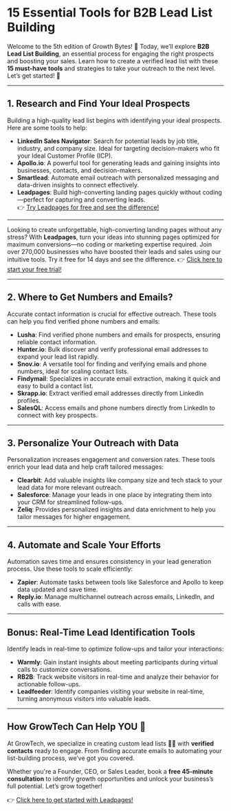 # 15 Essential Tools for B2B Lead List Building

Welcome to the 5th edition of Growth Bytes! 🍩 Today, we’ll explore **B2B Lead List Building**, an essential process for engaging the right prospects and boosting your sales. Learn how to create a verified lead list with these **15 must-have tools** and strategies to take your outreach to the next level. Let’s get started! 🤑

---

## 1. Research and Find Your Ideal Prospects

Building a high-quality lead list begins with identifying your ideal prospects. Here are some tools to help:

- **LinkedIn Sales Navigator**: Search for potential leads by job title, industry, and company size. Ideal for targeting decision-makers who fit your Ideal Customer Profile (ICP).
- **Apollo.io**: A powerful tool for generating leads and gaining insights into businesses, contacts, and decision-makers.
- **Smartlead**: Automate email outreach with personalized messaging and data-driven insights to connect effectively.
- **Leadpages**: Build high-converting landing pages quickly without coding—perfect for capturing and converting leads.  
  👉 [Try Leadpages for free and see the difference!](https://bit.ly/LEadPages)

---

Looking to create unforgettable, high-converting landing pages without any stress? With **Leadpages**, turn your ideas into stunning pages optimized for maximum conversions—no coding or marketing expertise required. Join over 270,000 businesses who have boosted their leads and sales using our intuitive tools. Try it free for 14 days and see the difference. 👉 [Click here to start your free trial!](https://bit.ly/LEadPages)

---

## 2. Where to Get Numbers and Emails?

Accurate contact information is crucial for effective outreach. These tools can help you find verified phone numbers and emails:

- **Lusha**: Find verified phone numbers and emails for prospects, ensuring reliable contact information.
- **Hunter.io**: Bulk discover and verify professional email addresses to expand your lead list rapidly.
- **Snov.io**: A versatile tool for finding and verifying emails and phone numbers, ideal for scaling contact lists.
- **Findymail**: Specializes in accurate email extraction, making it quick and easy to build a contact list.
- **Skrapp.io**: Extract verified email addresses directly from LinkedIn profiles.
- **SalesQL**: Access emails and phone numbers directly from LinkedIn to connect with key prospects.

---

## 3. Personalize Your Outreach with Data

Personalization increases engagement and conversion rates. These tools enrich your lead data and help craft tailored messages:

- **Clearbit**: Add valuable insights like company size and tech stack to your lead data for more relevant outreach.
- **Salesforce**: Manage your leads in one place by integrating them into your CRM for streamlined follow-ups.
- **Zeliq**: Provides personalized insights and data enrichment to help you tailor messages for higher engagement.

---

## 4. Automate and Scale Your Efforts

Automation saves time and ensures consistency in your lead generation process. Use these tools to scale efficiently:

- **Zapier**: Automate tasks between tools like Salesforce and Apollo to keep data updated and save time.
- **Reply.io**: Manage multichannel outreach across emails, LinkedIn, and calls with ease.

---

## Bonus: Real-Time Lead Identification Tools

Identify leads in real-time to optimize follow-ups and tailor your interactions:

- **Warmly**: Gain instant insights about meeting participants during virtual calls to customize conversations.
- **RB2B**: Track website visitors in real-time and analyze their behavior for actionable follow-ups.
- **Leadfeeder**: Identify companies visiting your website in real-time, turning anonymous visitors into valuable leads.

---

## How GrowTech Can Help YOU 💸

At GrowTech, we specialize in creating custom lead lists 🕵🏻 with **verified contacts** ready to engage. From finding accurate emails to automating your list-building process, we’ve got you covered.

Whether you're a Founder, CEO, or Sales Leader, book a **free 45-minute consultation** to identify growth opportunities and unlock your business’s full potential. Let’s grow together!

👉 [Click here to get started with Leadpages!](https://bit.ly/LEadPages)
